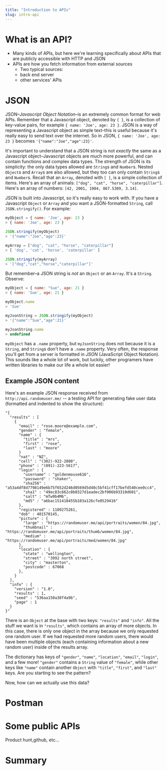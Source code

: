 ```yaml
---
title: "Introduction to APIs"
slug: intro-api
---
```


<!-- TODO: Introduction -->

# What is an API?

<!-- If you want your app to connect to servers owned by other people, then you are going to have to deal with *APIs* (Application Program Interfaces). An API just means a standard way for some piece of software to talk to another piece of software. In this case, a way for your app to talk to some server somewhere. For example, you may use an [API for getting weather information](http://openweathermap.org/api), an [API for detecting faces](http://www.faceplusplus.com/api-overview/) or one of [thousands of others](https://market.mashape.com/explore?sort=developers). -->

- Many kinds of APIs, but here we're learning specifically about APIs that are publicly accessible with HTTP and JSON
- APIs are how you fetch information from external sources
  - Two typical sources:
  - back end server
  - other services' APIs

# JSON

JSON–_*J*ava*s*cript *O*bject *N*otation_–is an extremely common format for web APIs. Remember that a Javascript object, denoted by `{ }`, is a collection of key-value pairs, for example `{ name: 'Joe', age: 23 }`. JSON is a way of representing a Javascript object as simple text–this is useful because it's really easy to send text over the internet. So in JSON, `{ name: 'Joe', age: 23 }` becomes `'{"name":"Joe","age":23}'`.

It's important to understand that a JSON string is not _exactly_ the same as a Javascript object–Javascript objects are much more powerful, and can contain functions and complex data types. The strength of JSON is its simplicity: the only data types allowed are `String`s and `Number`s.  Nested `Object`s and `Array`s are also allowed, but they too can only contain `String`s and `Number`s. Recall that an `Array`, denoted with `[ ]`, is a simple collection of items. Here's an array of animals: `["dog", "cat", "horse", "caterpillar"]`. Here's an array of numbers: `[42, 2001, 1984, 867.5309, 3.14]`.

JSON is built into Javascript, so it's really easy to work with. If you have a Javascript `Object` or `Array` and you want a JSON-formatted `String`, call `JSON.stringify()`. For example:

```Javascript
myObject = { name: 'Joe', age: 23 }
> { name: 'Joe', age: 23 }

JSON.stringify(myObject)
> '{"name":"Joe","age":23}'

myArray = ["dog", "cat", "horse", "caterpillar"]
> [ 'dog', 'cat', 'horse', 'caterpillar' ]

JSON.stringify(myArray)
> '["dog","cat","horse","caterpillar"]'
```

But remember–a JSON string is _not_ an `Object` or an `Array`. It's a `String`. Observe:

```Javascript
myObject = { name: "Sue", age: 21 }
> { name: 'Sue', age: 21 }

myObject.name
> 'Sue'

myJsonString = JSON.stringify(myObject)
> '{"name":"Sue","age":21}'

myJsonString.name
> undefined
```

`myObject` has a `.name` property, but `myJsonString` does not because it is a `String`, and `String`s don't have a `.name` property.
Very often, the response you'll get from a server is formatted in *JSON* (JavaScript Object Notation). This sounds like a whole lot of work, but luckily, other programers have written libraries to make our life a whole lot easier!

## Example JSON content

Here's an example JSON response received from `http://api.randomuser.me/` -- a testing API for generating fake user data (formatted and indented to show the structure):

```
"{
  "results" : [
    {
      "email" : "rose.moore@example.com",
      "gender" : "female",
      "name" : {
        "title" : "mrs",
        "first" : "rose",
        "last" : "moore"
      }
      "nat" : "NZ",
      "cell" : "(302)-922-2080",
      "phone" : "(091)-223-5617",
      "login" : {
        "username" : "goldenmouse616",
        "password" : "shaker",
        "sha256" : "a53a4df8d7798149e6b75f652d246d0569d5d40c5bf41cff17befd540cee0cc4",
        "sha1" : "49ec83c662c0b0327d1eadec2bf006b93310d601",
        "salt" : "mTw9b4M6",
        "md5" : "a6bac151418455b103a126cfe0529416"
      },
      "registered" : 1109275261,
      "dob" : 401570145,
      "picture" : {
        "large" : "https://randomuser.me/api/portraits/women/84.jpg",
        "thumbnail" : "https://randomuser.me/api/portraits/thumb/women/84.jpg",
        "medium" : "https://randomuser.me/api/portraits/med/women/84.jpg"
      },
      "location" : {
        "state" : "wellington",
        "street" : "3992 north street",
        "city" : "masterton",
        "postcode" : 67068
      },
    }
  ],
  "info" : {
    "version" : "1.0",
    "results" : 1,
    "seed" : "536aa150a38f4a9b",
    "page" : 1
  }
}"
```

There is an `Object` at the base with two keys: `"results"` and `"info"`. All the stuff we want is in `"results"`, which contains an array of more objects. In this case, there is only one object in the array because we only requested one random user. If we had requested more random users, there would have been multiple objects (each containing information about a new random user) inside of the results array.

The dictionary has keys of `"gender"`, `"name"`, `"location"`, `"email"`, `"login"`, and a few more! `"gender"` contains a `String` value of `"female"`, while other keys like `"name"` contain another `Object` with `"title"`, `"first"`, and `"last"` keys. Are you starting to see the pattern?

Now, how can we actually use this data?

# Postman

<!-- TODO: introduction -->
<!-- TODO: install -->

# Some public APIs

<!-- TODO -->
Product hunt,github, etc...

<!-- TODO: sample public API -->
<!-- TODO: register Giphy -->
<!-- TODO: make calls with Giphy -->


# Summary
<!-- TODO -->
